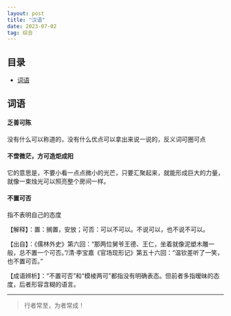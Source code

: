 ```yaml
---
layout: post
title: "汉语"
date: 2023-07-02
tag: 综合
---
```




## 目录

- [词语](#content1)

<!--===============================================================================================-->
## <a id="content1">词语</a>

#### **乏善可陈**  

没有什么可以称道的，没有什么优点可以拿出来说一说的，反义词可圈可点   


#### **不啻微茫，方可造炬成阳**

它的意思是，不要小看一点点微小的光芒，只要汇聚起来，就能形成巨大的力量，就像一束烛光可以照亮整个房间一样。


#### **不置可否**  

指不表明自己的态度

【解释】：置：搁置，安放；可否：可以不可以。不说可以，也不说不可以。

【出自】：《儒林外史》第六回：“那两位舅爷王德、王仁，坐着就像泥塑木雕一般，总不置一个可否。”/清·李宝嘉《官场现形记》第五十六回：“温钦差听了一笑，也不置可否。”

【成语辨析】：“不置可否”和“模棱两可”都指没有明确表态。但前者多指暧昧的态度，后者形容含糊的语言。

----------
>  行者常至，为者常成！


